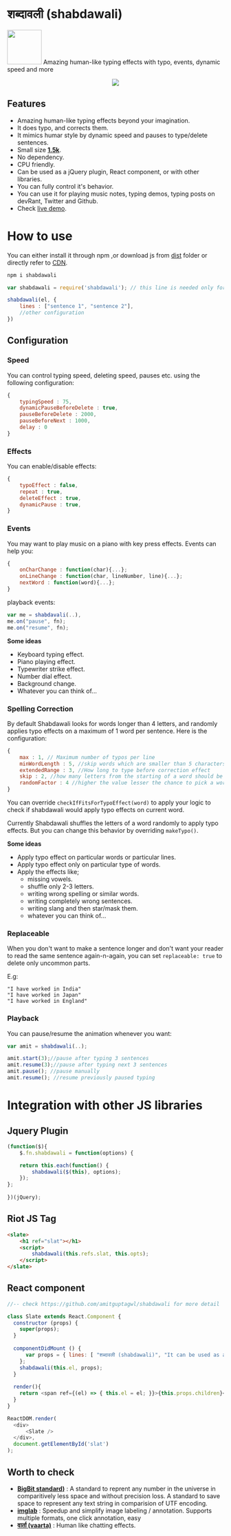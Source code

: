 # शब्दावली (shabdawali)
<img src="static/shabdawali_logo.png" width="80px"> Amazing human-like typing effects with typo, events, dynamic speed and more



<div align="center"><img src="static/shabdawali.gif"></div>



## Features

* Amazing human-like typing effects beyond your imagination.
* It does typo, and corrects them.
* It mimics humar style by dynamic speed and pauses to type/delete sentences.
* Small size **[1.5k](https://bundlephobia.com/result?p=shabdawali@2.1.0)**.
* No dependency.
* CPU friendly.
* Can be used as a jQuery plugin, React component, or with other libraries.
* You can fully control it's behavior.
* You can use it for playing music notes, typing demos, typing posts on devRant, Twitter and Github.
* Check [live demo](https://solothought.com/shabdawali/).


# How to use

You can either install it through npm ,or download js from [dist](dist) folder or directly refer to [CDN](https://unpkg.com/shabdawali@2.2.0/dist/shabdawali.js).

```bash
npm i shabdawali
```

```js
var shabdawali = require('shabdawali'); // this line is needed only for nodejs users

shabdawali(el, {
    lines : ["sentence 1", "sentence 2"],
    //other configuration
})
```

## Configuration

### Speed

You can control typing speed, deleting speed, pauses etc. using the following configuration:

```js
{
    typingSpeed : 75,
    dynamicPauseBeforeDelete : true, 
    pauseBeforeDelete : 2000, 
    pauseBeforeNext : 1000, 
    delay : 0
}
```

### Effects

You can enable/disable effects:

```js
{
    typoEffect : false,
    repeat : true,
    deleteEffect : true,
    dynamicPause : true,
}
```

### Events

You may want to play music on a piano with key press effects. Events can help you:

```js
{
    onCharChange : function(char){...};
    onLineChange : function(char, lineNumber, line){...};
    nextWord : function(word){...};
}
```

playback events:

```js
var me = shabdavali(..),
me.on("pause", fn);
me.on("resume", fn);
```

**Some ideas**

* Keyboard typing effect.
* Piano playing effect.
* Typewriter strike effect.
* Number dial effect.
* Background change. 
* Whatever you can think of...

### Spelling Correction

By default Shabdawali looks for words longer than 4 letters, and randomly applies typo effects on a maximum of 1 word per sentence. Here is the configuration:

```js
{
    max : 1, // Maximum number of typos per line
    minWordLength : 5, //skip words which are smaller than 5 characters
    extendedRange : 3, //How long to type before correction effect
    skip : 2, //how many letters from the starting of a word should be left
    randomFactor : 4 //higher the value lesser the chance to pick a word for typo effect
}
```

You can override `checkIfFitsForTypoEffect(word)` to apply your logic to check if shabdawali would apply typo effects on current word.

Currently Shabdawali shuffles the letters of a word randomly to apply typo effects. But you can change this behavior by overriding `makeTypo()`.

**Some ideas**

* Apply typo effect on particular words or particular lines.
* Apply typo effect only on particular type of words.
* Apply the effects like;
    * missing vowels.
    * shuffle only 2-3 letters.
    * writing wrong spelling or similar words.
    * writing completely wrong sentences.
    * writing slang and then star/mask them.
    * whatever you can think of...


### Replaceable

When you don't want to make a sentence longer and don't want your reader to read the same sentence again-n-again, you can set `replaceable: true` to delete only uncommon parts.

E.g:

```
"I have worked in India"
"I have worked in Japan"
"I have worked in England"
```

### Playback

You can pause/resume the animation whenever you want:

```js
var amit = shabdawali(..);

amit.start(3);//pause after typing 3 sentences
amit.resume(3);//pause after typing next 3 sentences
amit.pause(); //pause manually
amit.resume(); //resume previously paused typing
```

# Integration with other JS libraries


## Jquery Plugin

```JavaScript
(function($){
    $.fn.shabdawali = function(options) {

    return this.each(function() {
        shabdawali($(this), options);
    });
};
  
})(jQuery);
```

## Riot JS Tag

```html
<slate>
    <h1 ref="slat"></h1>
    <script>
        shabdawali(this.refs.slat, this.opts);
    </script>
</slate>
```

## React component

```js
//-- check https://github.com/amitguptagwl/shabdawali for more detail

class Slate extends React.Component {
  constructor (props) {
    super(props);
  }
  
  componentDidMount () {
      var props = { lines: [ "शब्दावली (shabdawali)", "It can be used as a React component as well"]
    };
    shabdawali(this.el, props);
  }
  
  render(){
  	return <span ref={(el) => { this.el = el; }}>{this.props.children}</span>;
  }
}

ReactDOM.render(
  <div>
	  <Slate />
  </div>,
  document.getElementById('slat')
);
```

## Worth to check 

- **[BigBit standard)](https://github.com/amitguptagwl/bigbit)** : A standard to reprent any number in the universe in comparitively less space and without precision loss. A standard to save space to represent any text string in comparision of UTF encoding.
- **[imglab](https://github.com/NaturalIntelligence/imglab)** : Speedup and simplify image labeling / annotation. Supports multiple formats, one click annotation, easy 
- **[ वार्ता (vaarta)](https://github.com/amitguptagwl/vaarta/)** : Human like chatting effects.
